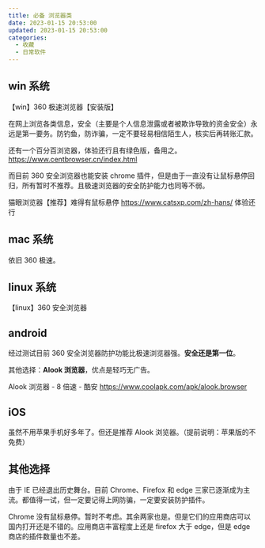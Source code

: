 ```yaml
---
title: 必备 浏览器类
date: 2023-01-15 20:53:00
updated: 2023-01-15 20:53:00
categories:
  - 收藏
  - 日常软件
---
```


## win 系统

【win】360 极速浏览器【安装版】

在网上浏览各类信息，安全（主要是个人信息泄露或者被欺诈导致的资金安全）永远是第一要务。防钓鱼，防诈骗，一定不要轻易相信陌生人，核实后再转账汇款。

还有一个百分百浏览器，体验还行且有绿色版，备用之。
<https://www.centbrowser.cn/index.html>

而目前 360 安全浏览器也能安装 chrome 插件，但是由于一直没有让鼠标悬停回归，所有暂时不推荐。且极速浏览器的安全防护能力也同等不弱。

猫眼浏览器【推荐】难得有鼠标悬停 <https://www.catsxp.com/zh-hans/> 体验还行

## mac 系统

依旧 360 极速。

## linux 系统

【linux】360 安全浏览器

## android

经过测试目前 360 安全浏览器防护功能比极速浏览器强。**安全还是第一位**。

其他选择：**Alook 浏览器**，优点是轻巧无广告。

Alook 浏览器 - 8 倍速 - 酷安 <https://www.coolapk.com/apk/alook.browser>

## iOS

虽然不用苹果手机好多年了。但还是推荐 Alook 浏览器。（提前说明：苹果版的不免费）

## 其他选择

由于 IE 已经退出历史舞台。目前 Chrome、Firefox 和 edge 三家已逐渐成为主流。都值得一试，但一定要记得上网防骗，一定要安装防护插件。

Chrome 没有鼠标悬停。暂时不考虑。其余两家也是。但是它们的应用商店可以国内打开还是不错的。应用商店丰富程度上还是 firefox 大于 edge，但是 edge 商店的插件数量也不差。
